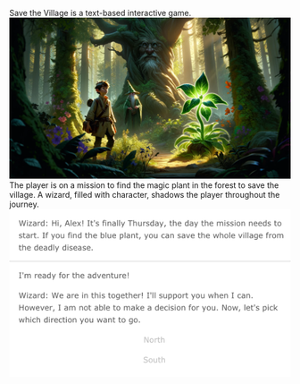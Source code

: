 Save the Village is a text-based interactive game.<br>
![save the village story concept](save_the_village_concept2.webp)<br>
The player is on a mission to find the magic plant in the forest to save the village. A wizard, filled with character, shadows the player throughout the journey.<br>
![save the village demo screenshot](save_the_village_demo_screenshot.png)
